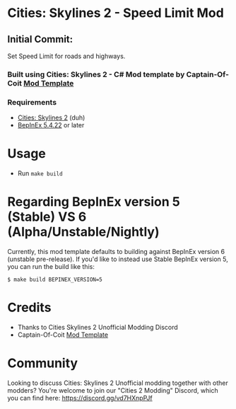 ﻿# Cities: Skylines 2 - Speed Limit Mod

## Initial Commit:
   Set Speed Limit for roads and highways.

### Built using Cities: Skylines 2 - C# Mod template by Captain-Of-Coit [Mod Template](https://github.com/Captain-Of-Coit/cities-skylines-2-mod-template)

### Requirements

- [Cities: Skylines 2](https://store.steampowered.com/app/949230/Cities_Skylines_II/) (duh)
- [BepInEx 5.4.22](https://github.com/BepInEx/BepInEx/releases) or later

# Usage
- Run `make build`

# Regarding BepInEx version 5 (Stable) VS 6 (Alpha/Unstable/Nightly)

Currently, this mod template defaults to building against BepInEx version 6 (unstable pre-release). If you'd like to instead use Stable BepInEx version 5, you can run the build like this:

```
$ make build BEPINEX_VERSION=5
```

# Credits

- Thanks to Cities Skylines 2 Unofficial Modding Discord
- Captain-Of-Coit [Mod Template](https://github.com/Captain-Of-Coit/cities-skylines-2-mod-template)

# Community

Looking to discuss Cities: Skylines 2 Unofficial modding together with other modders? You're welcome to join our "Cities 2 Modding" Discord, which you can find here: https://discord.gg/vd7HXnpPJf
